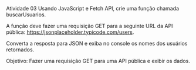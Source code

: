 Atividade 03
Usando JavaScript e Fetch API, crie uma função chamada buscarUsuarios.

A função deve fazer uma requisição GET para a seguinte URL da API pública:
https://jsonplaceholder.typicode.com/users.

Converta a resposta para JSON e exiba no console os nomes dos usuários retornados.

Objetivo:
Fazer uma requisição GET para uma API pública e exibir os dados.